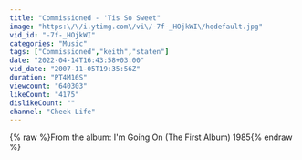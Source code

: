 ```yaml
---
title: "Commissioned - 'Tis So Sweet"
image: "https:\/\/i.ytimg.com\/vi\/-7f-_HOjkWI\/hqdefault.jpg"
vid_id: "-7f-_HOjkWI"
categories: "Music"
tags: ["Commissioned","keith","staten"]
date: "2022-04-14T16:43:58+03:00"
vid_date: "2007-11-05T19:35:56Z"
duration: "PT4M16S"
viewcount: "640303"
likeCount: "4175"
dislikeCount: ""
channel: "Cheek Life"
---
```

{% raw %}From the album: I'm Going On (The First Album) 1985{% endraw %}
